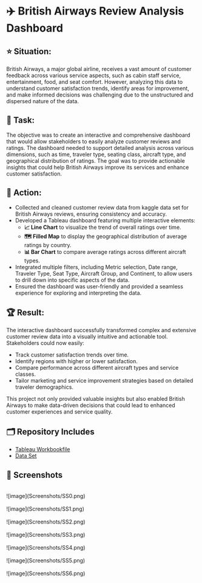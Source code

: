 # ✈️ British Airways Review Analysis Dashboard

## ⭐ Situation:
British Airways, a major global airline, receives a vast amount of customer feedback across various service aspects, such as cabin staff service, entertainment, food, and seat comfort. However, analyzing this data to understand customer satisfaction trends, identify areas for improvement, and make informed decisions was challenging due to the unstructured and dispersed nature of the data.

## 🎯 Task:
The objective was to create an interactive and comprehensive dashboard that would allow stakeholders to easily analyze customer reviews and ratings. The dashboard needed to support detailed analysis across various dimensions, such as time, traveler type, seating class, aircraft type, and geographical distribution of ratings. The goal was to provide actionable insights that could help British Airways improve its services and enhance customer satisfaction.

## 🔧 Action:
- Collected and cleaned customer review data from kaggle data set for British Airways reviews, ensuring consistency and accuracy.
- Developed a Tableau dashboard featuring multiple interactive elements:
  - **📈 Line Chart** to visualize the trend of overall ratings over time.
  - **🗺️ Filled Map** to display the geographical distribution of average ratings by country.
  - **📊 Bar Chart** to compare average ratings across different aircraft types.
- Integrated multiple filters, including Metric selection, Date range, Traveler Type, Seat Type, Aircraft Group, and Continent, to allow users to drill down into specific aspects of the data.
- Ensured the dashboard was user-friendly and provided a seamless experience for exploring and interpreting the data.

## 🏆 Result:
The interactive dashboard successfully transformed complex and extensive customer review data into a visually intuitive and actionable tool. Stakeholders could now easily:
- Track customer satisfaction trends over time.
- Identify regions with higher or lower satisfaction.
- Compare performance across different aircraft types and service classes.
- Tailor marketing and service improvement strategies based on detailed traveler demographics.

This project not only provided valuable insights but also enabled British Airways to make data-driven decisions that could lead to enhanced customer experiences and service quality.
## 🗂️ Repository Includes
 - [Tableau Workbookfile](https://public.tableau.com/app/profile/abijith.pandath/viz/BritishAirwaysReviewAnalysis_17242888078890/Dashboard1)
 - [Data Set](https://www.kaggle.com/datasets/girishchowdary22/british-airways-review-dataset2012-2023)
## 📸 Screenshots
<br>
![image](Screenshots/SS0.png)<br><br>
![image](Screenshots/SS1.png)<br><br>
![image](Screenshots/SS2.png)<br><br>
![image](Screenshots/SS3.png)<br><br>
![image](Screenshots/SS4.png)<br><br>
![image](Screenshots/SS5.png)<br><br>
![image](Screenshots/SS6.png)<br><br>






